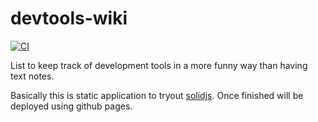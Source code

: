 # devtools-wiki

[![CI](https://github.com/marcalexiei/devtools-wiki/actions/workflows/CI.yml/badge.svg)](https://github.com/marcalexiei/devtools-wiki/actions/workflows/CI.yml)

List to keep track of development tools in a more funny way than having text notes.

Basically this is static application to tryout [solidjs](https://www.solidjs.com).
Once finished will be deployed using github pages.
